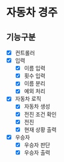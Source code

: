# 자동차 경주
## 기능구분
- [x]  컨트롤러
- [x]  입력
    - [x]  이름 입력
    - [x]  횟수 입력
    - [x]  이름 분리
    - [x]  예외 처리
- [x]  자동차 로직
    - [x]  자동차 생성
    - [x]  전진 조건 확인
    - [x]  전진
    - [x]  현재 상황 출력
- [x]  우승자
    - [x]  우승자 판단
    - [x]  우승자 출력